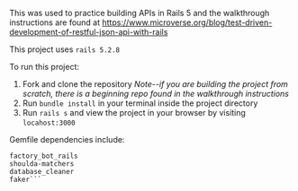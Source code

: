 This was used to practice building APIs in Rails 5 and the walkthrough instructions are found at https://www.microverse.org/blog/test-driven-development-of-restful-json-api-with-rails

This project uses ```rails 5.2.8```

To run this project:
1.  Fork and clone the repository *Note--if you are building the project from scratch, there is a beginning repo found in the walkthrough instructions*
2. Run ```bundle install``` in your terminal inside the project directory
3. Run ```rails s``` and view the project in your browser by visiting ```locahost:3000```

Gemfile dependencies include:
```rspec-rails
factory_bot_rails
shoulda-matchers
database_cleaner
faker```
